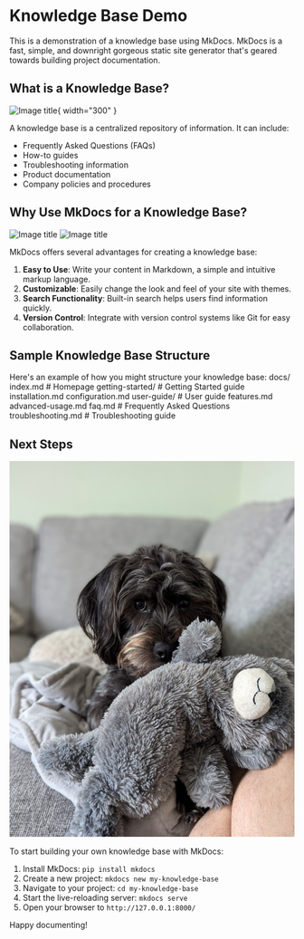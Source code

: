 # Knowledge Base Demo

This is a demonstration of a knowledge base using MkDocs. MkDocs is a fast, simple, and downright gorgeous static site generator that's geared towards building project documentation.

## What is a Knowledge Base?
  ![Image title](https://dummyimage.com/600x400/){ width="300" }

A knowledge base is a centralized repository of information. It can include:

- Frequently Asked Questions (FAQs)
- How-to guides
- Troubleshooting information
- Product documentation
- Company policies and procedures

## Why Use MkDocs for a Knowledge Base?
![Image title](https://dummyimage.com/600x400/f5f5f5/aaaaaa#only-light)
![Image title](https://dummyimage.com/600x400/21222c/d5d7e2#only-dark)

MkDocs offers several advantages for creating a knowledge base:

1. **Easy to Use**: Write your content in Markdown, a simple and intuitive markup language.
2. **Customizable**: Easily change the look and feel of your site with themes.
3. **Search Functionality**: Built-in search helps users find information quickly.
4. **Version Control**: Integrate with version control systems like Git for easy collaboration.

## Sample Knowledge Base Structure

Here's an example of how you might structure your knowledge base:
    docs/
        index.md              # Homepage
        getting-started/      # Getting Started guide
            installation.md
            configuration.md
        user-guide/           # User guide
            features.md
            advanced-usage.md
        faq.md                # Frequently Asked Questions
        troubleshooting.md    # Troubleshooting guide

## Next Steps

![image](img/TVQHZkqgnZ.png)

To start building your own knowledge base with MkDocs:

1. Install MkDocs: `pip install mkdocs`
2. Create a new project: `mkdocs new my-knowledge-base`
3. Navigate to your project: `cd my-knowledge-base`
4. Start the live-reloading server: `mkdocs serve`
5. Open your browser to `http://127.0.0.1:8000/`

Happy documenting!
